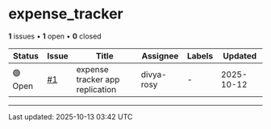 # expense_tracker

**1** issues • **1** open • **0** closed

<div class="github-issue-table-container">
<table class="github-issue-table">
<thead>
<tr>
<th>Status</th>
<th>Issue</th>
<th>Title</th>
<th>Assignee</th>
<th>Labels</th>
<th>Updated</th>
</tr>
</thead>
<tbody>
<tr><td>🟢 Open</td><td><a href='https://github.com/Simtestlab/expense_tracker/issues/1' target='_blank'>#1</a></td><td>expense tracker app replication</td><td>divya-rosy</td><td>-</td><td>2025-10-12</td></tr>
</tbody>
</table>
</div>

---

Last updated: 2025-10-13 03:42 UTC